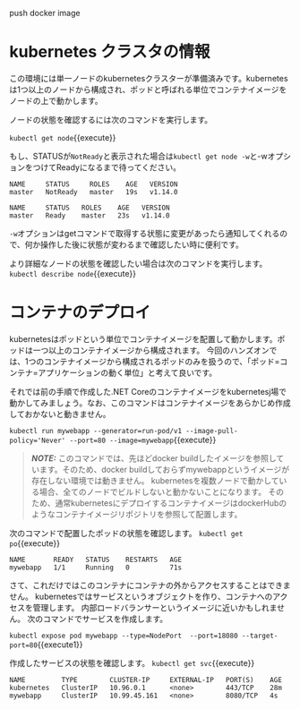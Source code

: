 push docker image

# kubernetes クラスタの情報

この環境には単一ノードのkubernetesクラスターが準備済みです。kubernetesは1つ以上のノードから構成され、ポッドと呼ばれる単位でコンテナイメージをノードの上で動かします。

ノードの状態を確認するには次のコマンドを実行します。

`kubectl get node`{{execute}}

もし、STATUSが`NotReady`と表示された場合は`kubectl get node -w`と-wオプションをつけてReadyになるまで待ってください。

```
NAME     STATUS     ROLES    AGE   VERSION
master   NotReady   master   19s   v1.14.0
```

```
NAME     STATUS   ROLES    AGE   VERSION
master   Ready    master   23s   v1.14.0
```

`-w`オプションはgetコマンドで取得する状態に変更があったら通知してくれるので、何か操作した後に状態が変わるまで確認したい時に便利です。

より詳細なノードの状態を確認したい場合は次のコマンドを実行します。
`kubectl describe node`{{execute}}

# コンテナのデプロイ

kubernetesはポッドという単位でコンテナイメージを配置して動かします。ポッドは一つ以上のコンテナイメージから構成されます。
今回のハンズオンでは、1つのコンテナイメージから構成されるポッドのみを扱うので、「ポッド=コンテナ=アプリケーションの動く単位」と考えて良いです。

それでは前の手順で作成した.NET Coreのコンテナイメージをkubernetesj場で動かしてみましょう。なお、このコマンドはコンテナイメージをあらかじめ作成しておかないと動きません。

`kubectl run mywebapp --generator=run-pod/v1 --image-pull-policy='Never' --port=80 --image=mywebapp`{{execute}}

> **_NOTE:_** 
このコマンドでは、先ほどdocker buildしたイメージを参照しています。そのため、docker buildしておらずmywebappというイメージが存在しない環境では動きません。
kubernetesを複数ノードで動かしている場合、全てのノードでビルドしないと動かないことになります。
そのため、通常kubernetesにデプロイするコンテナイメージはdockerHubのようなコンテナイメージリポジトリを参照して配置します。

次のコマンドで配置したポッドの状態を確認します。
`kubectl get po`{{execute}}

```
NAME       READY   STATUS    RESTARTS   AGE
mywebapp   1/1     Running   0          71s
```

さて、これだけではこのコンテナにコンテナの外からアクセスすることはできません。
kubernetesではサービスというオブジェクトを作り、コンテナへのアクセスを管理します。
内部ロードバランサーというイメージに近いかもしれません。
次のコマンドでサービスを作成します。

`kubectl expose pod mywebapp --type=NodePort  --port=18080 --target-port=80`{{execute1}}

作成したサービスの状態を確認します。
`kubectl get svc`{{execute}}

```
NAME         TYPE        CLUSTER-IP     EXTERNAL-IP   PORT(S)    AGE
kubernetes   ClusterIP   10.96.0.1      <none>        443/TCP    28m
mywebapp     ClusterIP   10.99.45.161   <none>        8080/TCP   4s
```

